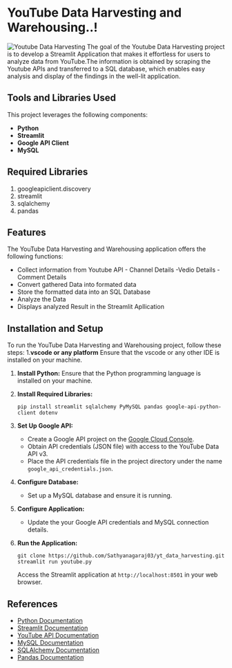 

# YouTube Data Harvesting and Warehousing..!
![Youtube Data Harvesting ](https://media.licdn.com/dms/image/v2/C4E12AQElarZ-H_AEmA/article-cover_image-shrink_720_1280/article-cover_image-shrink_720_1280/0/1600245717682?e=2147483647&v=beta&t=eAORobulzhOUgd0q1NEPFVUfdhVmcwGFwtQEjggHT3o)
The goal of the Youtube Data Harvesting project is to develop a Streamlit Application that makes it effortless for users to analyze data from YouTube.The information is obtained by scraping the Youtube APIs and transferred to a SQL database, which enables easy analysis and display of the findings in the well-lit application.

## Tools and Libraries Used

This project leverages the following components:

- **Python** 
- **Streamlit** 
- **Google API Client** 
- **MySQL** 


## Required Libraries

1. googleapiclient.discovery
2. streamlit
3. sqlalchemy
4. pandas

## Features

The YouTube Data Harvesting and Warehousing application offers the following functions:

- Collect information from Youtube API
                - Channel Details
                -Vedio Details
                -Comment Details
- Convert gathered Data into formated data 
- Store the formatted data into an SQL Database
- Analyze the Data
- Displays analyzed Result in  the Streamlit Apllication

## Installation and Setup

To run the YouTube Data Harvesting and Warehousing project, follow these steps:
1.**vscode or any platform** Ensure that the vscode or any other IDE is installed on your machine.
1. **Install Python:** Ensure that the Python programming language is installed on your machine.

2. **Install Required Libraries:**
    ```
    pip install streamlit sqlalchemy PyMySQL pandas google-api-python-client dotenv
    ```

3. **Set Up Google API:**
    - Create a Google API project on the [Google Cloud Console](https://console.cloud.google.com/).
    - Obtain API credentials (JSON file) with access to the YouTube Data API v3.
    - Place the API credentials file in the project directory under the name `google_api_credentials.json`.

4. **Configure Database:**
    - Set up a MySQL database and ensure it is running.
  
5. **Configure Application:**
    - Update the  your Google API credentials and MySQL connection details.

6. **Run the Application:**
    ```
    git clone https://github.com/Sathyanagaraj03/yt_data_harvesting.git
    streamlit run youtube.py
    ```
   Access the Streamlit application at `http://localhost:8501` in your web browser.


## References

- [Python Documentation](https://docs.python.org/)
- [Streamlit Documentation](https://docs.streamlit.io/)
- [YouTube API Documentation](https://developers.google.com/youtube/v3)
- [MySQL Documentation](https://dev.mysql.com/doc/)
- [SQLAlchemy Documentation](https://docs.sqlalchemy.org/)
- [Pandas Documentation](https://pandas.pydata.org/docs/)
  



